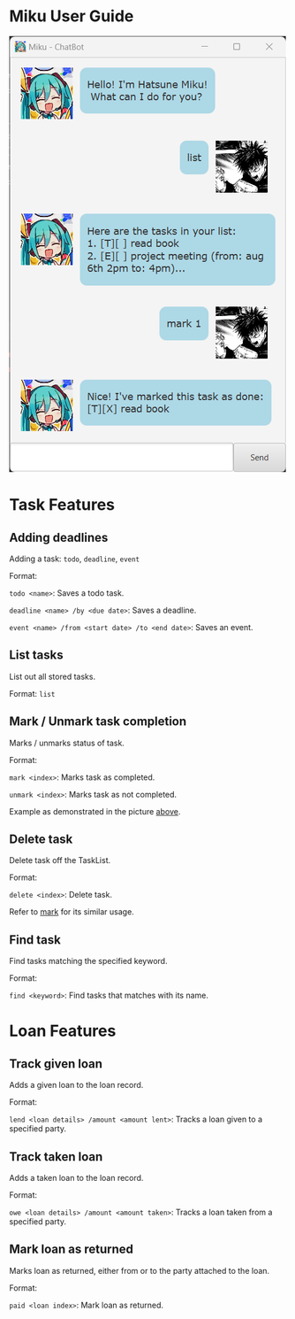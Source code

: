 # Miku User Guide

![Product Screenshot](Ui.png)

# Task Features

## Adding deadlines

Adding a task: `todo`, `deadline`, `event`

Format: 

`todo <name>`: Saves a todo task.

`deadline <name> /by <due date>`: Saves a deadline.

`event <name> /from <start date> /to <end date>`: Saves an event.

## List tasks

List out all stored tasks.

Format: `list`


## Mark / Unmark task completion

Marks / unmarks status of task.

Format:

`mark <index>`: Marks task as completed.

`unmark <index>`: Marks task as not completed.

Example as demonstrated in the picture [above](#miku-user-guide).


## Delete task

Delete task off the TaskList.

Format:

`delete <index>`: Delete task.

Refer to [mark](#mark--unmark-task-completion) for its similar usage.

## Find task

Find tasks matching the specified keyword.

Format:

`find <keyword>`: Find tasks that matches with its name.

# Loan Features

## Track given loan

Adds a given loan to the loan record.

Format:

`lend <loan details> /amount <amount lent>`: Tracks a loan given to a specified party.

## Track taken loan

Adds a taken loan to the loan record.

Format:

`owe <loan details> /amount <amount taken>`: Tracks a loan taken from a specified party.

## Mark loan as returned

Marks loan as returned, either from or to the party attached to the loan.

Format:

`paid <loan index>`: Mark loan as returned.